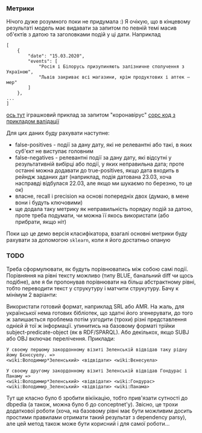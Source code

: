 ### Метрики

Нічого дуже розумного поки не придумала :) Я очікую, що в кінцевому результаті модель має видавати за запитом по певній темі масив об'єктів з датою та заголовками подій у ці дати. Наприклад

```
[
    {
        "date": "15.03.2020",
        "events": [
            "Росія і Білорусь призупиняють залізничне сполучення з Україною",
            "Львів закриває всі магазини, крім продуктових і аптек – мер"
        ]
    },
...
]
```

[ось тут](../data/toy_data.json) іграшковий приклад за запитом "коронавірус"
[сорс код з прикладом валідації](../src/metrics/example_timeline_metrics.py)

Для цих даних буду рахувати наступне:

-   false-positives - події за дану дату, які не релевантні або такі, в яких суб'єкт не виступає головним
-   false-negatives - релевантні події за дану дату, які відсутні у результативній вибірці або події, у яких неправильна дата; проте останні можна додавати до true-positives, якщо дата входить в рейндж заданих дат (наприклад, подія датована 23.03, хоча насправді відбулася 22.03, але якщо ми шукаємо по березню, то це ок)
-   власне, recall і precision на основі попередніх двох (думаю, в мене вони і будуть ключовими)
-   ще додала таку метрику як неправильність порядку подій за датою, проте треба подумати, чи можна її якось використати (або прибрати, якщо ніт)

Поки що це демо версія класифікатора, взагалі основні метрики буду рахувати за допомогою `sklearn`, коли я його достатньо опаную

### TODO

Треба сформулювати, як будуть порівнюватись між собою самі події. Порівняння на рівні тексту можливо (типу BLUE, банальний diff чи щось подібне), але я би пропонував порівнювати на більш абстрактному рівні, тобто переводити текст у струкутуру і матчити струкутуру. Бачу к мінімум 2 варіанти:

Використати готовий формат, наприклад SRL або AMR. На жаль, для української нема готових бібліотек, що здатні його згенерувати, до того ж залишається проблема потім узгодити (трохи) різні представлення однієй й тої ж інформації.
упинитись на базовому форматі трійки subject-predicate-object (як в RDF/SPARQL). Або декількох, якщо SUBJ або OBJ включає перелічення. Приклади:

```
У своєму першому закордонному візиті Зеленській відвідав таку рідну йому Бєнєсуелу. =>
<wiki:Володимир*Зеленський> <відвідати> <wiki:Вєнесуела>
```

```
У своєму другому закордонному візиті Зеленській відвідав Гондурас і Панаму =>
<wiki:Володимир*Зеленський> <відвідати> <wiki:Гондурас>
<wiki:Володимир_Зеленський> <відвідати> <wiki:Панама>
```

Тут ще класно було б зробити вікіікацію, тобто прив'язати сутності до dbpedia (а також, можна було б до conceptnet'у). Звісно, це трохи додаткової роботи (хоча, на базовому рівні має бути можливим досить простими правилами отримати такий результат з dependency parsу), але цей метод також може бути корисний і для самої роботи...
